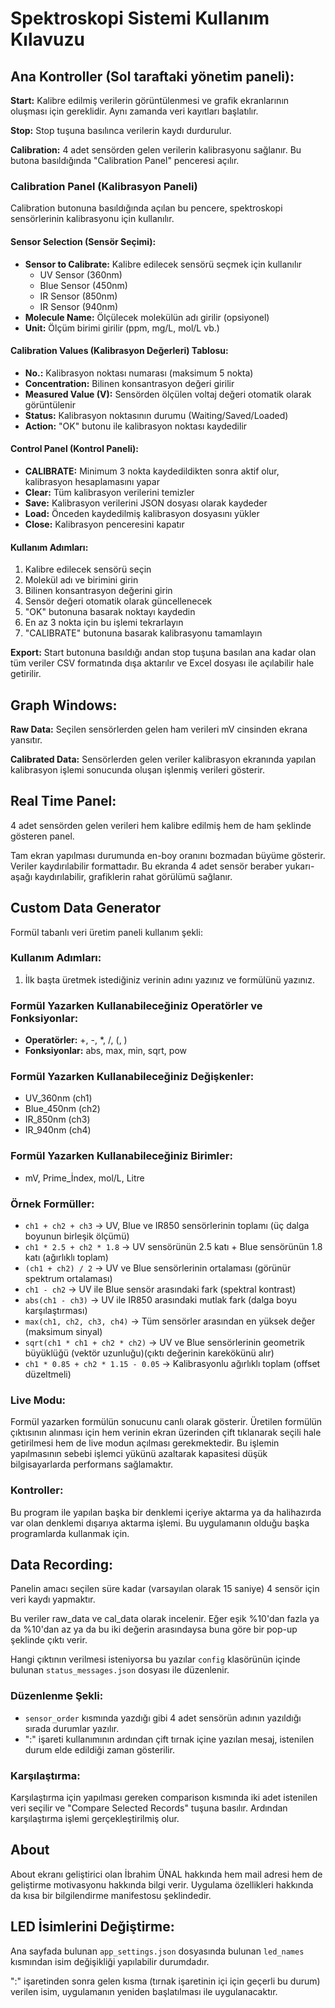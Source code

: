 # Spektroskopi Sistemi Kullanım Kılavuzu

## Ana Kontroller (Sol taraftaki yönetim paneli):

**Start:** Kalibre edilmiş verilerin görüntülenmesi ve grafik ekranlarının oluşması için gereklidir. Aynı zamanda veri kayıtları başlatılır.

**Stop:** Stop tuşuna basılınca verilerin kaydı durdurulur.

**Calibration:** 4 adet sensörden gelen verilerin kalibrasyonu sağlanır. Bu butona basıldığında "Calibration Panel" penceresi açılır.

### Calibration Panel (Kalibrasyon Paneli)

Calibration butonuna basıldığında açılan bu pencere, spektroskopi sensörlerinin kalibrasyonu için kullanılır.

#### Sensor Selection (Sensör Seçimi):
- **Sensor to Calibrate:** Kalibre edilecek sensörü seçmek için kullanılır
  - UV Sensor (360nm)
  - Blue Sensor (450nm) 
  - IR Sensor (850nm)
  - IR Sensor (940nm)
- **Molecule Name:** Ölçülecek molekülün adı girilir (opsiyonel)
- **Unit:** Ölçüm birimi girilir (ppm, mg/L, mol/L vb.)

#### Calibration Values (Kalibrasyon Değerleri) Tablosu:
- **No.:** Kalibrasyon noktası numarası (maksimum 5 nokta)
- **Concentration:** Bilinen konsantrasyon değeri girilir
- **Measured Value (V):** Sensörden ölçülen voltaj değeri otomatik olarak görüntülenir
- **Status:** Kalibrasyon noktasının durumu (Waiting/Saved/Loaded)
- **Action:** "OK" butonu ile kalibrasyon noktası kaydedilir

#### Control Panel (Kontrol Paneli):
- **CALIBRATE:** Minimum 3 nokta kaydedildikten sonra aktif olur, kalibrasyon hesaplamasını yapar
- **Clear:** Tüm kalibrasyon verilerini temizler
- **Save:** Kalibrasyon verilerini JSON dosyası olarak kaydeder
- **Load:** Önceden kaydedilmiş kalibrasyon dosyasını yükler
- **Close:** Kalibrasyon penceresini kapatır

#### Kullanım Adımları:
1. Kalibre edilecek sensörü seçin
2. Molekül adı ve birimini girin
3. Bilinen konsantrasyon değerini girin
4. Sensör değeri otomatik olarak güncellenecek
5. "OK" butonuna basarak noktayı kaydedin
6. En az 3 nokta için bu işlemi tekrarlayın
7. "CALIBRATE" butonuna basarak kalibrasyonu tamamlayın

**Export:** Start butonuna basıldığı andan stop tuşuna basılan ana kadar olan tüm veriler CSV formatında dışa aktarılır ve Excel dosyası ile açılabilir hale getirilir. 

## Graph Windows:

**Raw Data:** Seçilen sensörlerden gelen ham verileri mV cinsinden ekrana yansıtır.

**Calibrated Data:** Sensörlerden gelen veriler kalibrasyon ekranında yapılan kalibrasyon işlemi sonucunda oluşan işlenmiş verileri gösterir.


## Real Time Panel:

4 adet sensörden gelen verileri hem kalibre edilmiş hem de ham şeklinde gösteren panel.

Tam ekran yapılması durumunda en-boy oranını bozmadan büyüme gösterir. Veriler kaydırılabilir formattadır. Bu ekranda 4 adet sensör beraber yukarı-aşağı kaydırılabilir, grafiklerin rahat görülümü sağlanır.

## Custom Data Generator

Formül tabanlı veri üretim paneli kullanım şekli:

### Kullanım Adımları:
1. İlk başta üretmek istediğiniz verinin adını yazınız ve formülünü yazınız.

### Formül Yazarken Kullanabileceğiniz Operatörler ve Fonksiyonlar:
- **Operatörler:** +, -, *, /, (, )
- **Fonksiyonlar:** abs, max, min, sqrt, pow

### Formül Yazarken Kullanabileceğiniz Değişkenler:
- UV_360nm (ch1)
- Blue_450nm (ch2) 
- IR_850nm (ch3)
- IR_940nm (ch4)

### Formül Yazarken Kullanabileceğiniz Birimler:
- mV, Prime_İndex, mol/L, Litre

### Örnek Formüller:
- `ch1 + ch2 + ch3` → UV, Blue ve IR850 sensörlerinin toplamı (üç dalga boyunun birleşik ölçümü)
- `ch1 * 2.5 + ch2 * 1.8` → UV sensörünün 2.5 katı + Blue sensörünün 1.8 katı (ağırlıklı toplam)
- `(ch1 + ch2) / 2` → UV ve Blue sensörlerinin ortalaması (görünür spektrum ortalaması)
- `ch1 - ch2` → UV ile Blue sensör arasındaki fark (spektral kontrast)
- `abs(ch1 - ch3)` → UV ile IR850 arasındaki mutlak fark (dalga boyu karşılaştırması)
- `max(ch1, ch2, ch3, ch4)` → Tüm sensörler arasından en yüksek değer (maksimum sinyal)
- `sqrt(ch1 * ch1 + ch2 * ch2)` → UV ve Blue sensörlerinin geometrik büyüklüğü (vektör uzunluğu)(çıktı değerinin karekökünü alır)
- `ch1 * 0.85 + ch2 * 1.15 - 0.05` → Kalibrasyonlu ağırlıklı toplam (offset düzeltmeli)

### Live Modu:
Formül yazarken formülün sonucunu canlı olarak gösterir. Üretilen formülün çıktısının alınması için hem verinin ekran üzerinden çift tıklanarak seçili hale getirilmesi hem de live modun açılması gerekmektedir. Bu işlemin yapılmasının sebebi işlemci yükünü azaltarak kapasitesi düşük bilgisayarlarda performans sağlamaktır. 

### Kontroller:
Bu program ile yapılan başka bir denklemi içeriye aktarma ya da halihazırda var olan denklemi dışarıya aktarma işlemi. Bu uygulamanın olduğu başka programlarda kullanmak için. 

## Data Recording:

Panelin amacı seçilen süre kadar (varsayılan olarak 15 saniye) 4 sensör için veri kaydı yapmaktır.

Bu veriler raw_data ve cal_data olarak incelenir. Eğer eşik %10'dan fazla ya da %10'dan az ya da bu iki değerin arasındaysa buna göre bir pop-up şeklinde çıktı verir.

Hangi çıktının verilmesi isteniyorsa bu yazılar `config` klasörünün içinde bulunan `status_messages.json` dosyası ile düzenlenir.

### Düzenlenme Şekli:
- `sensor_order` kısmında yazdığı gibi 4 adet sensörün adının yazıldığı sırada durumlar yazılır.
- ":" işareti kullanımının ardından çift tırnak içine yazılan mesaj, istenilen durum elde edildiği zaman gösterilir. 

### Karşılaştırma:
Karşılaştırma için yapılması gereken comparison kısmında iki adet istenilen veri seçilir ve "Compare Selected Records" tuşuna basılır. Ardından karşılaştırma işlemi gerçekleştirilmiş olur.

## About

About ekranı geliştirici olan İbrahim ÜNAL hakkında hem mail adresi hem de geliştirme motivasyonu hakkında bilgi verir. Uygulama özellikleri hakkında da kısa bir bilgilendirme manifestosu şeklindedir. 



## LED İsimlerini Değiştirme:

Ana sayfada bulunan `app_settings.json` dosyasında bulunan `led_names` kısmından isim değişikliği yapılabilir durumdadır.

":" işaretinden sonra gelen kısma (tırnak işaretinin içi için geçerli bu durum) verilen isim, uygulamanın yeniden başlatılması ile uygulanacaktır. 

